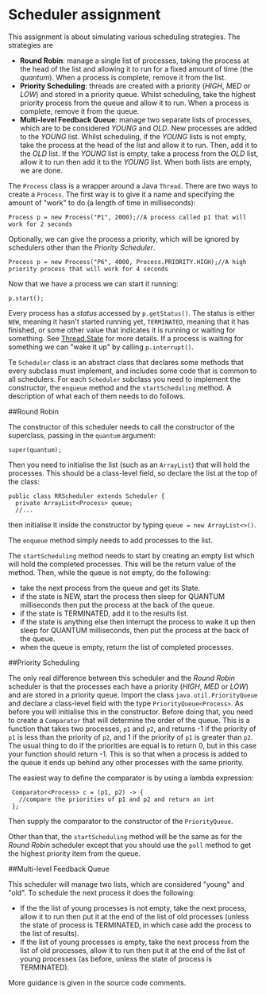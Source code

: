 # Scheduler assignment

This assignment is about simulating various scheduling strategies. The strategies are
+ **Round Robin**: manage a single list of processes, taking the process at the head of the list
  and allowing it to run for a fixed amount of time (the *quantum*). When a process is complete, 
  remove it from the list.
+ **Priority Scheduling**: threads are created with a priority (*HIGH*, *MED* or *LOW*) and stored
  in a priority queue. Whilst scheduling, take the highest priority process from the queue and allow it to
  run. When a process is complete, remove it from the queue.
+ **Multi-level Feedback Queue**: manage two separate lists of processes, which are to be considered
  *YOUNG* and *OLD*. New processes are added to the *YOUNG* list. Whilst scheduling, if the *YOUNG* lists 
  is not empty, take the process at the head of the list and allow it to run. Then, add it to the *OLD* list.
  If the *YOUNG* list is empty, take a process from the *OLD* list, allow it to run then add it to the *YOUNG*
  list. When both lists are empty, we are done.
  
The `Process` class is a wrapper around a Java `Thread`. There are two ways to create a `Process`. The
first way is to give it a name and specifying the amount of "work" to do (a length of time in milliseconds):

    Process p = new Process("P1", 2000);//A process called p1 that will work for 2 seconds
    
Optionally, we can give the process a priority, which will be ignored by schedulers other than the 
*Priority Scheduler*.

    Process p = new Process("P6", 4000, Process.PRIORITY.HIGH);//A high priority process that will work for 4 seconds

Now that we have a process we can start it running:

    p.start();
    
Every process has a *status* accessed by `p.getStatus()`. The status is either `NEW`, meaning it hasn't started
running yet, `TERMINATED`, meaning that it has finished, or some other value that indicates it is running or
waiting for something. See [Thread.State](https://docs.oracle.com/javase/9/docs/api/java/lang/Thread.State.html)
for more details. If a process is waiting for something we can "wake it up" by calling `p.interrupt()`.

Te `Scheduler` class is an abstract class that declares some methods that every subclass must implement,
and includes some code that is common to all schedulers. For each `Scheduler` subclass you need to implement 
the constructor, the `enqueue` method and the `startScheduling` method. A description of what each of them needs 
to do follows.

##Round Robin

The constructor of this scheduler needs to call the constructor of the superclass, passing in the `quantum` 
argument:

    super(quantum);
    
Then you need to initialise the list (such as an `ArrayList`) that will hold the processes. This should be a 
class-level field, so declare the list at the top of the class:

    public class RRScheduler extends Scheduler {
      private ArrayList<Process> queue;
      //...
      
then initialise it inside the constructor by typing `queue = new ArrayList<>()`.

The `enqueue` method simply needs to add processes to the list.

The `startScheduling` method needs to start by creating an empty list which will hold the completed 
processes. This will be the return value of the method. Then, while the queue is not empty, do the 
following:
+ take the next process from the queue and get its State.
+ if the state is NEW, start the process then sleep for QUANTUM milliseconds then put the process at 
  the back of the queue.
+ if the state is TERMINATED, add it to the results list.
+ if the state is anything else then interrupt the process to wake it up then sleep for QUANTUM milliseconds, 
  then put the process at the back of the queue.
+ when the queue is empty, return the list of completed processes.

##Priority Scheduling

The only real difference between this scheduler and the *Round Robin* scheduler is that the processes
each have a priority (*HIGH*, *MED* or *LOW*) and are stored in a priority queue. Import the class
`java.util.PriorityQueue` and declare a class-level field with the type `PriorityQueue<Process>`. 
As before you will initialise this in the constructor. Before doing that, you need to create a `Comparator`
that will determine the order of the queue. This is a function that takes two processes, `p1` and `p2`, 
and returns -1 if the priority of `p1` is less than the priority of `p2`, and 1 if the priority of `p1` is
greater than `p2`. The usual thing to do if the priorities are equal is to return 0, but in this case your
function should return -1. This is so that when a process is added to the queue it ends up behind any other 
processes with the same priority.

The easiest way to define the comparator is by using a lambda expression:

     Comparator<Process> c = (p1, p2) -> {
       //compare the priorities of p1 and p2 and return an int
     };

Then supply the comparator to the constructor of the `PriorityQueue`. 

Other than that, the `startScheduling` method will be the same as for the *Round Robin* scheduler except 
that you should use the `poll` method to get the highest priority item from the queue.

##Multi-level Feedback Queue

This scheduler will manage two lists, which are considered "young" and "old". To schedule the next process 
it does the following:

+ If the the list of young processes is not empty, take the next process, allow it to run then put it at 
  the end of the list of old processes (unless the state of process is TERMINATED, in which case add the
  process to the list of results).
+ If the list of young processes is empty, take the next process from the list of old processes, allow it 
  to run then put it at the end of the list of young processes (as before, unless the state of process is 
  TERMINATED).
                                       
More guidance is given in the source code comments.